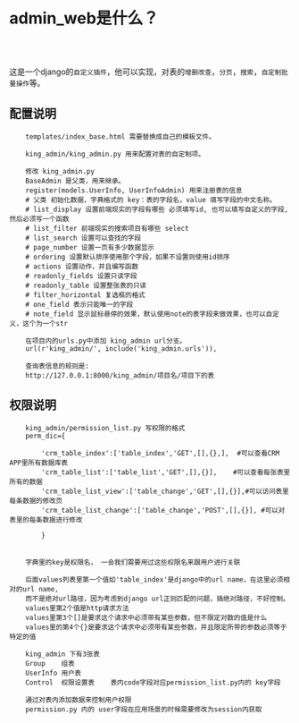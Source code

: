 admin_web是什么？
====
<br>
<br>

这是一个django的`自定义插件`，他可以实现，对表的`增删改查`，`分页`，`搜索`，`自定制批量操作`等。
<br>

配置说明
------- 
		templates/index_base.html 需要替换成自己的模板文件。
		
		king_admin/king_admin.py 用来配置对表的自定制项。
                
		修改 king_admin.py
		BaseAdmin 是父类，用来继承。
		register(models.UserInfo, UserInfoAdmin) 用来注册表的信息
		# 父类 初始化数据，字典格式的 key：表的字段名，value 填写字段的中文名称。
		# list_display 设置前端现实的字段有哪些 必须填写id, 也可以填写自定义的字段,然后必须写一个函数
		# list_filter 前端现实的搜索项目有哪些 select
		# list_search 设置可以查找的字段
		# page_number 设置一页有多少数据显示
		# ordering 设置默认排序使用那个字段，如果不设置则使用id排序
		# actions 设置动作，并且编写函数
		# readonly_fields 设置只读字段
		# readonly_table 设置整张表的只读
		# filter_horizontal 复选框的格式
		# one_field 表示只能唯一的字段
		# note_field 显示鼠标悬停的效果，默认使用note的表字段来做效果，也可以自定义，这个为一个str

		在项目内的urls.py中添加 king_admin url分支。
		url(r'king_admin/', include('king_admin.urls')),

		查询表信息的规则是:
		http://127.0.0.1:8000/king_admin/项目名/项目下的表


权限说明
-------
		king_admin/permission_list.py 写权限的格式
		perm_dic={
		 
		    'crm_table_index':['table_index','GET',[],{},],  #可以查看CRM APP里所有数据库表
		    'crm_table_list':['table_list','GET',[],{}],    #可以查看每张表里所有的数据
		    'crm_table_list_view':['table_change','GET',[],{}],#可以访问表里每条数据的修改页
		    'crm_table_list_change':['table_change','POST',[],{}], #可以对表里的每条数据进行修改
		 
		    }
		　　
		
		字典里的key是权限名， 一会我们需要用过这些权限名来跟用户进行关联
		
		后面values列表里第一个值如'table_index'是django中的url name，在这里必须相对的url name,
		而不是绝对url路径，因为考虑到django url正则匹配的问题，搞绝对路径，不好控制。 
		values里第2个值是http请求方法
		values里第3个[]是要求这个请求中必须带有某些参数，但不限定对数的值是什么
		values里的第4个{}是要求这个请求中必须带有某些参数，并且限定所带的参数必须等于特定的值

		king_admin 下有3张表
		Group    组表
		UserInfo 用户表
		Control  权限设置表    表内code字段对应permission_list.py内的 key字段

		通过对表内添加数据来控制用户权限
		permission.py 内的 user字段在应用场景的时候需要修改为session内获取
